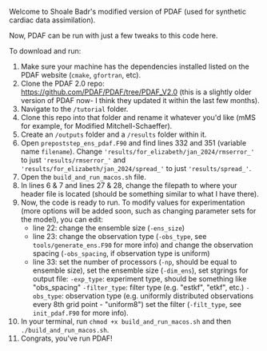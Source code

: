 Welcome to Shoale Badr's modified version of PDAF (used for synthetic cardiac data assimilation).

Now, PDAF can be run with just a few tweaks to this code here. 

To download and run:
1. Make sure your machine has the dependencies installed listed on the PDAF website (`cmake`, `gfortran`, etc).
2. Clone the PDAF 2.0 repo: https://github.com/PDAF/PDAF/tree/PDAF_V2.0 (this is a slightly older version of PDAF now- I think they updated it within the last few months).
3. Navigate to the `/tutorial` folder.
4. Clone this repo into that folder and rename it whatever you'd like (mMS for example, for Modified Mitchell-Schaeffer).
5. Create an `/outputs` folder and a `/results` folder within it.
6. Open `prepoststep_ens_pdaf.F90` and find lines 332 and 351 (variable name `filename`). Change `'results/for_elizabeth/jan_2024/rmserror_'` to just `'results/rmserror_'`
   and `'results/for_elizabeth/jan_2024/spread_'` to just `'results/spread_'`.
7. Open the `build_and_run_macos.sh` file.
8. In lines 6 & 7 and lines 27 & 28, change the filepath to where your header file is located (should be something similar to what I have there).
9. Now, the code is ready to run. To modify values for experimentation (more options will be added soon, such as changing parameter sets for the model),
   you can edit:
   - line 22: change the ensemble size (`-ens_size`)
   - line 23: change the observation type (`-obs_type`, see `tools/generate_ens.F90` for more info) and
              change the observation spacing (`-obs_spacing`, if observation type is uniform)
   - line 33: set the number of processors (`-np`, should be equal to ensemble size),
              set the ensemble size (`-dim_ens`),
              set stgrings for output file:
                `-exp_type`: experiment type, should be something like "obs_spacing"
                `-filter_type`: filter type (e.g. "estkf", "etkf", etc.)
                `-obs_type`: observation type (e.g. uniformly distributed observations every 8th grid point - "uniform8")
              set the filter (`-filt_type`, see `init_pdaf.F90` for more info).
13. In your terminal, run `chmod +x build_and_run_macos.sh` and then `./build_and_run_macos.sh`.
14. Congrats, you've run PDAF!



